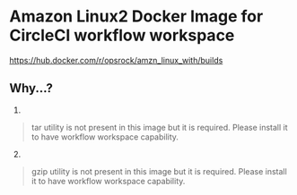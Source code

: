# Amazon Linux2 Docker Image for CircleCI workflow workspace

https://hub.docker.com/r/opsrock/amzn_linux_with/builds

## Why...?

1.

> tar utility is not present in this image but it is required. Please install it to have workflow workspace capability.

2.

> gzip utility is not present in this image but it is required. Please install it to have workflow workspace capability.

